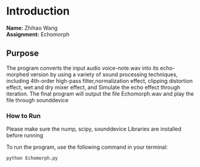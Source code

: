 # Introduction

**Name:** Zhihao Wang  
**Assignment:** Echomorph

## Purpose

The program converts the input audio voice-note.wav into its echo-morphed version by using a variety of sound processing techniques,
including 4th-order high-pass filter,normalization effect, clipping distortion effect, wet and dry mixer effect, and Simulate the echo effect through iteration. 
The final program will output the file Echomorph.wav and play the file through sounddevice

### How to Run

Please make sure the nump, scipy, sounddevice Libraries are installed before running

To run the program, use the following command in your terminal:

```bash
python Echomorph.py
